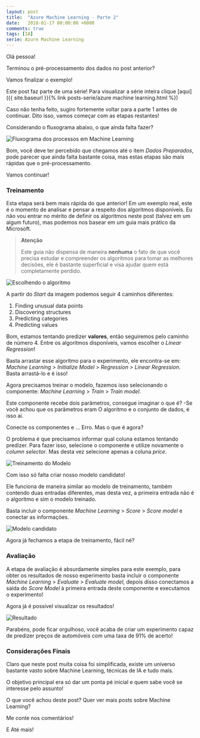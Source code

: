 ```yaml
---
layout: post
title:  "Azure Machine Learning - Parte 2"
date:   2018-01-17 00:00:00 +0000
comments: true
tags: [IA]
serie: Azure Machine Learning
---
```


Olá pessoa!

Terminou o pré-processamento dos dados no post anterior?

Vamos finalizar o exemplo!
<!--more-->

Este post faz parte de uma série! Para visualizar a série inteira clique [aqui]({{ site.baseurl }}{% link posts-serie/azure machine learning.html %})

Caso não tenha feito, sugiro fortemente voltar para a parte 1 antes de continuar. Dito isso, vamos começar com as etapas restantes!

Considerando o fluxograma abaixo, o que ainda falta fazer?

![Fluxograma dos processos em Machine Learning](https://i.imgur.com/33zhCJj.png)

Bom, você deve ter percebido que chegamos até o item *Dados Preparados*, pode parecer que ainda falta bastante coisa, mas estas etapas são mais rápidas que o pré-processamento.

Vamos continuar!

### Treinamento

Esta etapa será bem mais rápida do que anterior! Em um exemplo real, este é o momento de analisar e pensar a respeito dos algoritmos disponíveis. Eu não vou entrar no mérito de definir os algoritmos neste post (talvez em um algum futuro), mas podemos nos basear em um guia mais prático da Microsoft.

> **Atenção**
>
> Este guia não dispensa de maneira **nenhuma** o fato de que você precisa estudar e compreender os algoritmos para tomar as melhores decisões, ele é bastante superficial e visa ajudar quem está completamente perdido.

![Escolhendo o algoritmo](https://i.imgur.com/SlxAV1I.png)

A partir do *Start* da imagem podemos seguir 4 caminhos diferentes:

1. Finding unusual data points
2. Discovering structures
3. Predicting categories
4. Predicting values

Bom, estamos tentando predizer **valores**, então seguiremos pelo caminho de número 4. Entre os algoritmos disponíveis, vamos escolher o *Linear Regression*!

Basta arrastar esse algoritmo para o experimento, ele encontra-se em: *Machine Learning* > *Initialize Model* > *Regression* > *Linear Regression*. Basta arrastá-lo e é isso!

Agora precisamos treinar o modelo, fazemos isso selecionando o componente: *Machine Learning* > *Train* > *Train model*.

Este componente recebe dois parâmetros, consegue imaginar o que é? -Se você achou que os parâmetros eram O algoritmo e o conjunto de dados, é isso aí.

Conecte os componentes e ... Erro. Mas o que é agora?

O problema é que precisamos informar qual coluna estamos tentando predizer. Para fazer isso, selecione o componente e utilize novamente o *column selector*. Mas desta vez selecione apenas a coluna *price*.

![Treinamento do Modelo](https://i.imgur.com/vw7st5B.jpg)

Com isso só falta criar nosso modelo candidato!

Ele funciona de maneira similar ao modelo de treinamento, também contendo duas entradas diferentes, mas desta vez, a primeira entrada não é o algoritmo e sim o modelo treinado.

Basta incluir o componente *Machine Learning* > *Score* > *Score model* e conectar as informações.

![Modelo candidato](https://i.imgur.com/q9XepoS.jpg)

Agora já fechamos a etapa de treinamento, fácil né?

### Avaliação

A etapa de avaliação é absurdamente simples para este exemplo, para obter os resultados de nosso experimento basta incluir o componente *Machine Learning* > *Evaluate* > *Evaluate model*, depois disso conectamos a saída do *Score Model* à primeira entrada deste componente e executamos o experimento!

Agora já é possível visualizar os resultados!

![Resultado](https://i.imgur.com/2h85QVI.jpg)

Parabéns, pode ficar orgulhoso, você acaba de criar um experimento capaz de predizer preços de automóveis com uma taxa de 91% de acerto!

### Considerações Finais

Claro que neste post muita coisa foi simplificada, existe um universo bastante vasto sobre Machine Learning, técnicas de IA e tudo mais.

O objetivo principal era só dar um ponta pé inicial e quem sabe você se interesse pelo assunto!

O que você achou deste post? Quer ver mais posts sobre Machine Learning?

Me conte nos comentários!

E Até mais!